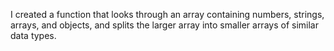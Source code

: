 I created a function that looks through an array containing numbers, strings, arrays, and objects, and splits the larger array into smaller arrays of similar data types.